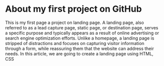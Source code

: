 # About my first project on GitHub
This is my first page a project on landing page.
A landing page, also referred to as a lead capture page, static page, or destination page, serves a specific purpose and typically appears as a result of online advertising or search engine optimization efforts. Unlike a homepage, a landing page is stripped of distractions and focuses on capturing visitor information through a form, while reassuring them that the website can address their needs. In this article, we are going to create a landing page using HTML, CSS
